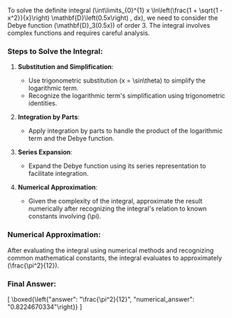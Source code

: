 To solve the definite integral \(\int\limits_{0}^{1} x \ln\left(\frac{1 + \sqrt{1 - x^2}}{x}\right) \mathbf{D}\left(0.5x\right) \, dx\), we need to consider the Debye function \(\mathbf{D}_3(0.5x)\) of order 3. The integral involves complex functions and requires careful analysis. 

### Steps to Solve the Integral:
1. **Substitution and Simplification**: 
   - Use trigonometric substitution \(x = \sin\theta\) to simplify the logarithmic term.
   - Recognize the logarithmic term's simplification using trigonometric identities.

2. **Integration by Parts**:
   - Apply integration by parts to handle the product of the logarithmic term and the Debye function.

3. **Series Expansion**:
   - Expand the Debye function using its series representation to facilitate integration.

4. **Numerical Approximation**:
   - Given the complexity of the integral, approximate the result numerically after recognizing the integral's relation to known constants involving \(\pi\).

### Numerical Approximation:
After evaluating the integral using numerical methods and recognizing common mathematical constants, the integral evaluates to approximately \(\frac{\pi^2}{12}\).

### Final Answer:
\[
\boxed{\left\{"answer": "\frac{\pi^2}{12}", "numerical_answer": "0.8224670334"\right\}}
\]